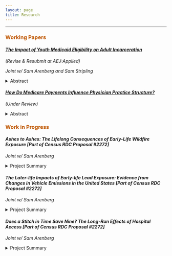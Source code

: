 ```yaml
---
layout: page
title: Research
---
```


<hr>

<h3 style="color:#bf5700;"> Working Papers </h3>

#### <a href="https://sethneller.github.io/papers/Medicaid_and_incarceration.pdf">*The Impact of Youth Medicaid Eligibility on Adult Incarceration*</a> 
_(Revise & Resubmit at AEJ:Applied)_

*Joint w/ Sam Arenberg and Sam Stripling*

<details>
  <summary> Abstract </summary>
    <p align="justify" style="font-size:0.8em"> This paper identifies an important spillover associated with public health insurance: reduced incarceration. In 1990, Congress passed legislation that  increased Medicaid eligibility for individuals born after September 30, 1983. We show that Black children born just after the cutoff are 5 percent less likely to be incarcerated by age 28, driven primarily by a decrease in incarcerations connected to financially motivated offenses. Children of other races, who experienced almost no gain in Medicaid coverage as a result of the policy, demonstrate no such declines. We find that reduced incarceration in adulthood substantially offsets the initial costs of expanding eligibility. </p>
</details>


#### <a href="https://sethneller.github.io/papers/Practice_structure.pdf">*How Do Medicare Payments Influence Physician Practice Structure?*</a> 
_(Under Review)_

<details>
  <summary> Abstract </summary>
    <p align="justify" style="font-size:0.8em"> This paper exploits spatial discontinuities in Medicare payment rates to estimate the effect of reimbursements on primary care physicians’ choice of organizational structure. I find that a 1 percent increase in Medicare reimbursement leads to a 1.7 to 2.2 percentage point increase in primary care doctors who practice with a small group (defined as 25 providers or fewer). This effect is driven by changes in the tails of the practice size distribution: a 1.8 percentage point increase in physicians who are affiliated with the smallest (1- or 2-provider) practice groups with a corresponding decrease in physicians joining very large practices (≥ 150 providers). I do not, however, detect any evidence of physician sorting or bunching around the boundary in response to differential payment, supporting the underlying assumptions of my regression discontinuity design. Accordingly, my findings suggest that Medicare pricing may be a factor in the trend of consolidation in the physician and clinical services market. </p>
</details>

<h3 style="color:#bf5700;"> Work in Progress </h3>

#### *Ashes to Ashes: The Lifelong Consequences of Early-Life Wildfire Exposure [Part of Census RDC Proposal #2272]*

*Joint w/ Sam Arenberg*

<details>
  <summary> Project Summary </summary>
      <p align="justify"> This paper assesses the impact of in utero and early childhood wildfire exposure on lifelong outcomes, including longevity, disability, human capital accumulation, and economic achievement in mid-to-late adulthood. To do so, we link pollution exposure from mid-20th century California wildfires to four decades of birth cohorts (born 1930-1969). These cohorts are in turn linked to administrative birth and death records from the Social Security Administration and restricted Decennial Census and American Community Survey data to evaluate their long-term outcomes. To the best of our knowledge, this is the first paper to causally assess both the long-run effects of wildfire exposure as well as the effects of air pollution over the entire lifespan when the exposure occurs in utero or during the first years of life. </p>
  </details>
  
#### *The Later-life Impacts of Early-life Lead Exposure: Evidence from Changes in Vehicle Emissions in the United States [Part of Census RDC Proposal #2272]*

*Joint w/ Sam Arenberg*

<details>
  <summary> Project Summary </summary>
      <p align="justify"> Beginning in the mid-1970s, airborne lead levels began to decrease sharply due to environmental regulation that reduced the content of lead in gasoline and the improved vehicle emissions technology. However, the long-run benefits of near-elimination of lead emissions on economic outcomes and racial equality are not well understood. This project utilizes restricted Census and Social Security data to link adult outcomes to exact place of birth and related lead exposure to assess the impact of the phaseout of leaded gasoline on human capital achievement, earnings, and other measures of well-being. </p>
  </details>
  
#### *Does a Stitch in Time Save Nine? The Long-Run Effects of Hospital Access [Part of Census RDC Proposal #2272]*

*Joint w/ Sam Arenberg*

<details>
  <summary> Project Summary </summary>
      <p align="justify"> This project studies the effect of the Hill-Burton hospital construction program to assess the long-term impact of childhood hospital access on health, human capital, and economic outcomes in adulthood. To do so, we will leverage variation in timing of Hill-Burton hospital construction, linked to Social Security Administration birth records and outcomes in the restricted versions of the Decennial Census and American Community surveys. Because the Hill-Burton program disproportionately increased hospitals in predominately Black areas, we examine whether these expanded medical resources closed gaps in outcomes among Black Americans. </p>
  </details>
